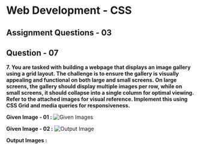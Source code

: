 # **Web Development - CSS**
## **Assignment Questions - 03**
## **Question - 07**


**7. You are tasked with building a webpage that displays an image gallery using a grid layout. The challenge is to ensure the gallery is visually appealing and functional on both large and small screens. On large screens, the gallery should display multiple images per row, while on small screens, it should collapse into a single column for optimal viewing. Refer to the attached images for visual reference. Implement this using CSS Grid and media queries for responsiveness.**

**Given Image - 01 :**
![Given Images](https://file.notion.so/f/s/c0c9b12f-7ad7-4d43-8a1d-3a7296caa8c6/3.png?id=52fd127d-3e53-453c-990c-ed0691ab7125&table=block&spaceId=6fae2e0f-dedc-48e9-bc59-af2654c78209&expirationTimestamp=1689948000000&signature=uB4_enb-3ZXgRck5pDeUs18oeu7QaLAbeV3O5hJnToc&downloadName=3.PNG.png)


**Given Image - 02 :**
![Output Image](https://file.notion.so/f/s/6b7d1874-feac-4be4-bd37-90122f54d024/4.png?id=4e744c0f-db2b-4e74-8934-0b7ef2152fa3&table=block&spaceId=6fae2e0f-dedc-48e9-bc59-af2654c78209&expirationTimestamp=1689948000000&signature=8sJKMxbOY8DzH0T2zfS0Tn_F8gzLCgecnXfqEET4mXE&downloadName=4.PNG.png)

**Output Images :**
